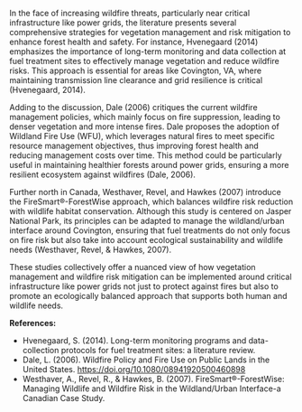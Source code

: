 In the face of increasing wildfire threats, particularly near critical infrastructure like power grids, the literature presents several comprehensive strategies for vegetation management and risk mitigation to enhance forest health and safety. For instance, Hvenegaard (2014) emphasizes the importance of long-term monitoring and data collection at fuel treatment sites to effectively manage vegetation and reduce wildfire risks. This approach is essential for areas like Covington, VA, where maintaining transmission line clearance and grid resilience is critical (Hvenegaard, 2014).

Adding to the discussion, Dale (2006) critiques the current wildfire management policies, which mainly focus on fire suppression, leading to denser vegetation and more intense fires. Dale proposes the adoption of Wildland Fire Use (WFU), which leverages natural fires to meet specific resource management objectives, thus improving forest health and reducing management costs over time. This method could be particularly useful in maintaining healthier forests around power grids, ensuring a more resilient ecosystem against wildfires (Dale, 2006).

Further north in Canada, Westhaver, Revel, and Hawkes (2007) introduce the FireSmart®-ForestWise approach, which balances wildfire risk reduction with wildlife habitat conservation. Although this study is centered on Jasper National Park, its principles can be adapted to manage the wildland/urban interface around Covington, ensuring that fuel treatments do not only focus on fire risk but also take into account ecological sustainability and wildlife needs (Westhaver, Revel, & Hawkes, 2007).

These studies collectively offer a nuanced view of how vegetation management and wildfire risk mitigation can be implemented around critical infrastructure like power grids not just to protect against fires but also to promote an ecologically balanced approach that supports both human and wildlife needs.

**References:**
- Hvenegaard, S. (2014). Long-term monitoring programs and data-collection protocols for fuel treatment sites: a literature review.
- Dale, L. (2006). Wildfire Policy and Fire Use on Public Lands in the United States. https://doi.org/10.1080/08941920500460898
- Westhaver, A., Revel, R., & Hawkes, B. (2007). FireSmart®-ForestWise: Managing Wildlife and Wildfire Risk in the Wildland/Urban Interface-a Canadian Case Study.